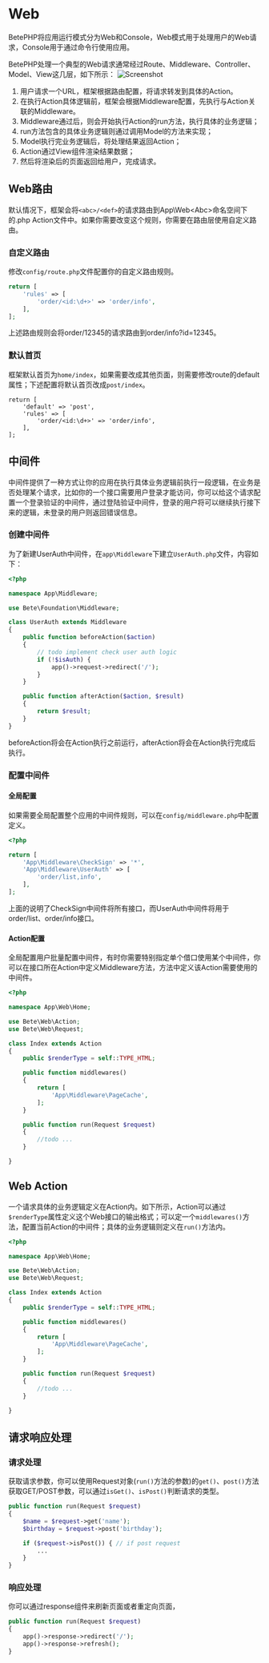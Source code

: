 # Web

BetePHP将应用运行模式分为Web和Console，Web模式用于处理用户的Web请求，Console用于通过命令行使用应用。

BetePHP处理一个典型的Web请求通常经过Route、Middleware、Controller、Model、View这几层，如下所示：
![Screenshot](/img/process.png)

1. 用户请求一个URL，框架根据路由配置，将请求转发到具体的Action。
2. 在执行Action具体逻辑前，框架会根据Middleware配置，先执行与Action关联的Middleware。
3. Middleware通过后，则会开始执行Action的run方法，执行具体的业务逻辑；
4. run方法包含的具体业务逻辑则通过调用Model的方法来实现；
5. Model执行完业务逻辑后，将处理结果返回Action；
6. Action通过View组件渲染结果数据；
7. 然后将渲染后的页面返回给用户，完成请求。

## Web路由

默认情况下，框架会将`<abc>/<def>`的请求路由到App\Web\<Abc>命名空间下的<Def>.php Action文件中。如果你需要改变这个规则，你需要在路由层使用自定义路由。

### 自定义路由
修改`config/route.php`文件配置你的自定义路由规则。
```php
return [
    'rules' => [
        'order/<id:\d+>' => 'order/info',
    ],
];
```
上述路由规则会将order/12345的请求路由到order/info?id=12345。


### 默认首页
框架默认首页为`home/index`，如果需要改成其他页面，则需要修改route的default属性；下述配置将默认首页改成`post/index`。
```
return [
    'default' => 'post',
    'rules' => [
        'order/<id:\d+>' => 'order/info',
    ],
];
```

## 中间件
中间件提供了一种方式让你的应用在执行具体业务逻辑前执行一段逻辑，在业务是否处理某个请求，比如你的一个接口需要用户登录才能访问，你可以给这个请求配置一个登录验证的中间件，通过登陆验证中间件，登录的用户将可以继续执行接下来的逻辑，未登录的用户则返回错误信息。

### 创建中间件
为了新建UserAuth中间件，在```app\Middleware```下建立```UserAuth.php```文件，内容如下：
```php
<?php

namespace App\Middleware;

use Bete\Foundation\Middleware;

class UserAuth extends Middleware
{
    public function beforeAction($action)
    {
        // todo implement check user auth logic
        if (!$isAuth) {
            app()->request->redirect('/');
        }
    }

    public function afterAction($action, $result)
    {
        return $result;
    }
}
```
beforeAction将会在Action执行之前运行，afterAction将会在Action执行完成后执行。

### 配置中间件

#### 全局配置
如果需要全局配置整个应用的中间件规则，可以在```config/middleware.php```中配置定义。
```php
<?php

return [
    'App\Middleware\CheckSign' => '*',
    'App\Middleware\UserAuth' => [
        'order/list,info',
    ],
];

```
上面的说明了CheckSign中间件将所有接口，而UserAuth中间件将用于order/list、order/info接口。

#### Action配置
全局配置用户批量配置中间件，有时你需要特别指定单个借口使用某个中间件，你可以在接口所在Action中定义Middleware方法，方法中定义该Action需要使用的中间件。
```php
<?php

namespace App\Web\Home;

use Bete\Web\Action;
use Bete\Web\Request;

class Index extends Action
{
    public $renderType = self::TYPE_HTML;

    public function middlewares()
    {
        return [
            'App\Middleware\PageCache',
        ];
    }

    public function run(Request $request)
    {
        //todo ...
    }

}
```

## Web Action
一个请求具体的业务逻辑定义在Action内。如下所示，Action可以通过`$renderType`属性定义这个Web接口的输出格式；可以定一个`middlewares()`方法，配置当前Action的中间件；具体的业务逻辑则定义在`run()`方法内。

```php
<?php

namespace App\Web\Home;

use Bete\Web\Action;
use Bete\Web\Request;

class Index extends Action
{
    public $renderType = self::TYPE_HTML;

    public function middlewares()
    {
        return [
            'App\Middleware\PageCache',
        ];
    }

    public function run(Request $request)
    {
        //todo ...
    }

}
```


## 请求响应处理

### 请求处理
获取请求参数，你可以使用Request对象(`run()`方法的参数)的`get()`、`post()`方法获取GET/POST参数，可以通过`isGet()`、`isPost()`判断请求的类型。

```php
public function run(Request $request)
{
    $name = $request->get('name');
    $birthday = $request->post('birthday');

    if ($request->isPost()) { // if post request
        ...
    }
}
```

### 响应处理
你可以通过response组件来刷新页面或者重定向页面，

```php
public function run(Request $request)
{
    app()->response->redirect('/');
    app()->response->refresh();
}
```

